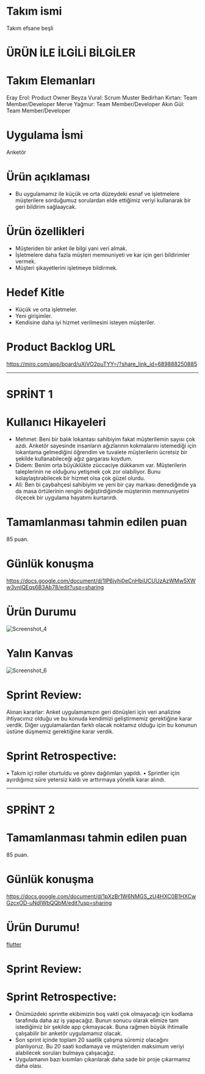 # Takım ismi
Takım efsane beşli

# ÜRÜN İLE İLGİLİ BİLGİLER

# Takım Elemanları
Eray Erol: Product Owner
Beyza Vural: Scrum Muster
Bedirhan Kırtan: Team Member/Developer
Merve Yağmur: Team Member/Developer
Akın Gül: Team Member/Developer

# Uygulama İsmi
Anketör

# Ürün açıklaması
* Bu uygulamamız ile küçük ve orta düzeydeki esnaf ve işletmelere müşterilere sorduğumuz sorulardan elde ettiğimiz veriyi kullanarak bir geri bildirim sağlaaycak.

# Ürün özellikleri
* Müşteriden bir anket ile bilgi yani veri almak.
* İşletmelere daha fazla müşteri memnuniyeti ve kar için geri bildirimler vermek.
* Müşteri şikayetlerini işletmeye bildirmek.

#  Hedef Kitle
* Küçük ve orta işletmeler.
* Yeni girişimler.
* Kendisine daha iyi hizmet verilmesini isteyen müşteriler.

# Product Backlog URL
https://miro.com/app/board/uXjVO2puTYY=/?share_link_id=689888250885

--------------------------------------------------------------------------------------------------------------------------------------------------------------
# SPRİNT 1

# Kullanıcı Hikayeleri
* Mehmet: Beni bir balık lokantası sahibiyim fakat müşterilemin sayısı çok azdı. Anketör sayesinde insanların ağızlarının kokmalarını istemediği için lokantama gelmediğini öğrendim ve tuvalete müşterilerin ücretsiz bir şekilde kullanabileceği ağız gargarası koydum.
* Didem: Benim orta büyüklükte züccaciye dükkanım var. Müşterilerin taleplerinin ne olduğunu yetişmek çok zor olabiliyor. Bunu kolaylaştırabilecek bir hizmet olsa çok güzel olurdu.
* Ali: Ben bi çaybahçesi sahibiyim ve yeni bir çay markası denediğmde ya da masa örtülerinin rengini değiştirdiğimde müşterinin memnuniyetini ölçecek bir uygulama hayatımı kurtarırdı.

# Tamamlanması tahmin edilen puan
85 puan.

# Günlük konuşma
https://docs.google.com/document/d/1lP6iyhi0eCnHbiUCUUzAzWMw5XWw3vnlQEqs6B3Ab78/edit?usp=sharing

# Ürün Durumu
![Screenshot_4](https://user-images.githubusercontent.com/74930011/167312832-12ff0890-6591-4179-8479-cf2424c61587.png)

# Yalın Kanvas
![Screenshot_6](https://user-images.githubusercontent.com/74930011/167312892-7ef85015-eff1-4666-b209-122bcbcb1e71.png)

# Sprint Review: 
Alınan kararlar: Anket uygulamamızın geri dönüşleri için veri analizine ihtiyacımız olduğu ve bu konuda kendimizi geliştirmemiz gerektiğine karar verdik. Diğer uygulamalardan farklı olacak noktamız olduğu için bu konunun üstüne düşmemiz gerektiğine karar verdik.

# Sprint Retrospective:
•	Takım içi roller oturtuldu ve görev dağılımları yapıldı.
•	Sprintler için ayırdığımız süre yetersiz kaldı ve arttırmaya yönelik karar alındı.

----------------------------------------------------------------------------------------------------------------------------------------------------------------
# SPRİNT 2

# Tamamlanması tahmin edilen puan
85 puan.

# Günlük konuşma
https://docs.google.com/document/d/1pXzBr1W6NMGS_zU4HXC0B1HXCwGzcxOD-uNdIWbQQbM/edit?usp=sharing

# Ürün Durumu!
[flutter](https://user-images.githubusercontent.com/74930011/169869234-e5f4826b-a5f5-4858-9d37-8f69401d0289.png)

# Sprint Review:

# Sprint Retrospective:
* Önümüzdeki sprintte ekibimizin boş vakti çok olmayacağı için kodlama tarafında daha az iş yapacağız. Bunun sonucu olarak elimize tam istediğimiz bir şekilde app çıkmayacak. Buna rağmen büyük ihtimalle çalışabilir bir anketör uygulamamız olacak. 
* Son sprint içinde toplam 20 saatlik çalışma süremiz olacağını planlıyoruz. Bu 20 saati kodlamaya ve müşteriden maksimum veriyi alabilecek soruları bulmaya çalışacağız.
* Uygulamanın bazı kısımları çıkarılarak daha sade bir proje çıkarmamız daha olası.

